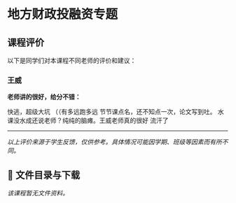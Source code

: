 # 地方财政投融资专题

## 课程评价

以下是同学们对本课程不同老师的评价和建议：

### 王威

**老师讲的很好，给分不错：**

快逃，超级大坑  （（有多远跑多远     节节课点名，还不知点一次，论文写到吐。 水课没水成还说老师？纯纯的脑瘫。王威老师真的很好 流汗了

---

*以上评价来源于学生反馈，仅供参考。具体情况可能因学期、班级等因素而有所不同。*
## 📄 文件目录与下载

_该课程暂无文件资料。_
